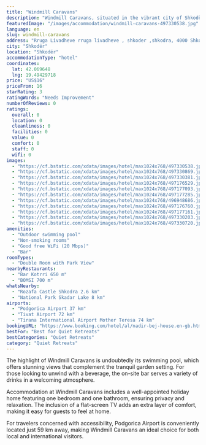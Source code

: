 ```yaml
---
title: "Windmill Caravans"
description: "Windmill Caravans, situated in the vibrant city of Shkodër and a mere 49 km from the Port of Bar, offers a unique retreat for travelers seeking comfort and convenience."
featuredImage: "/images/accommodation/windmill-caravans-497330538.jpg"
language: en
slug: windmill-caravans
address: "Rruga Livadheve rruga livadheve , shkoder ,shkodra, 4000 Shkodër, Albania"
city: "Shkodër"
location: "Shkodër"
accommodationType: "hotel"
coordinates:
  lat: 42.069648
  lng: 19.49429718
price: "US$16"
priceFrom: 16
starRating: 3
ratingWords: "Needs Improvement"
numberOfReviews: 0
ratings:
  overall: 0
  location: 0
  cleanliness: 0
  facilities: 0
  value: 0
  comfort: 0
  staff: 0
  wifi: 0
images:
  - "https://cf.bstatic.com/xdata/images/hotel/max1024x768/497330538.jpg?k=d798dc56ea05937cf4bdabcb316d41222cf1ecc58202a18efc1a10738ec59d1c&o=&hp=1"
  - "https://cf.bstatic.com/xdata/images/hotel/max1024x768/497330869.jpg?k=73ce60a0c7cec9700fb7611fa12339cbd472f7788e8d2950de48bf2463495195&o=&hp=1"
  - "https://cf.bstatic.com/xdata/images/hotel/max1024x768/497330381.jpg?k=2c94fa88b5fcf87746fd68ae3e7478beb914af448dcf8b8fb65f2df6ae84e87a&o=&hp=1"
  - "https://cf.bstatic.com/xdata/images/hotel/max1024x768/497176529.jpg?k=975312fe482e80b310bee03f71bf071dd25be8dd42dec58effcce7be0c3219c1&o=&hp=1"
  - "https://cf.bstatic.com/xdata/images/hotel/max1024x768/497177093.jpg?k=0982f3a9da7cdc64d0c1f5d11e7b40106864e9e4153ec62e4c9a58e413827e04&o=&hp=1"
  - "https://cf.bstatic.com/xdata/images/hotel/max1024x768/497177285.jpg?k=cc640b026bc5c55bb52fdbbecc3073ef613af0ce6a53cce526291ce8824d59e9&o=&hp=1"
  - "https://cf.bstatic.com/xdata/images/hotel/max1024x768/496948686.jpg?k=99a6db9c56346d6879739589f3d7eebc2cba7a655b6dab5d1a0ef9ddaf6e6609&o=&hp=1"
  - "https://cf.bstatic.com/xdata/images/hotel/max1024x768/497176760.jpg?k=08a53c87f70c141141372264deae96ad7f1ba5052ea290bcb78b3028d836a298&o=&hp=1"
  - "https://cf.bstatic.com/xdata/images/hotel/max1024x768/497177161.jpg?k=1b81ba3e8d19500e850e0b7a93e39700d33865fc30f1dc03e551c5684966c6df&o=&hp=1"
  - "https://cf.bstatic.com/xdata/images/hotel/max1024x768/497330203.jpg?k=2644e746236ab36caee45d9a1a9a30d0fd20bcca90ecddd848cd9434812d2e11&o=&hp=1"
  - "https://cf.bstatic.com/xdata/images/hotel/max1024x768/497330720.jpg?k=84cca2a85ab3ee2350c50c9b892011b0ea0c111b8a5eb1ca1e9eb0a6aabff88b&o=&hp=1"
amenities:
  - "Outdoor swimming pool"
  - "Non-smoking rooms"
  - "Good free WiFi (20 Mbps)"
  - "Bar"
roomTypes:
  - "Double Room with Park View"
nearbyRestaurants:
  - "Bar Kotrri 650 m"
  - "BOMSI 700 m"
whatsNearby:
  - "Rozafa Castle Shkodra 2.6 km"
  - "National Park Skadar Lake 8 km"
airports:
  - "Podgorica Airport 37 km"
  - "Tivat Airport 72 km"
  - "Tirana International Airport Mother Teresa 74 km"
bookingURL: "https://www.booking.com/hotel/al/nadir-bej-house.en-gb.html?aid=8035640"
bestFor: "Best for Quiet Retreats"
bestCategories: "Quiet Retreats"
category: "Quiet Retreats"
---
```


The highlight of Windmill Caravans is undoubtedly its swimming pool, which offers stunning views that complement the tranquil garden setting. For those looking to unwind with a beverage, the on-site bar serves a variety of drinks in a welcoming atmosphere.

Accommodation at Windmill Caravans includes a well-appointed holiday home featuring one bedroom and one bathroom, ensuring privacy and relaxation. The inclusion of a flat-screen TV adds an extra layer of comfort, making it easy for guests to feel at home.

For travelers concerned with accessibility, Podgorica Airport is conveniently located just 59 km away, making Windmill Caravans an ideal choice for both local and international visitors.